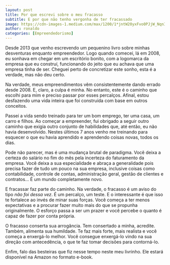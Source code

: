 ```yaml
---
layout: post
title: Por que escrevi sobre o meu fracasso
subtitle: E por que não tenho vergonha de ter fracassado
image: https://cdn-images-1.medium.com/max/1200/1*jntW20yxFvo0PJjW_NqnIA.jpeg
author: ronaldo
categories: [Empreendedorismo]
---
```


Desde 2013 que venho escrevendo um pequenino livro sobre minhas
desventuras enquanto empreendedor. Logo quando comecei, lá em 2008, eu
sonhava em chegar em um escritório bonito, com a logomarca da empresa
que eu construí, funcionando do jeito que eu achava que uma empresa
tinha de ser. Cheguei perto de concretizar este sonho, esta é a
verdade, mas não deu certo.

Na verdade, meus empreendimentos vêm consistentemente dando errado
desde 2008. E, claro, a culpa é minha. No entanto, este é o caminho
que escolhi para mim e preciso passar por esses percalços. Afinal,
estou desfazendo uma vida inteira que foi construída com base em
outros conceitos.

Passei a vida sendo treinado para ter um bom emprego, ter uma casa, um
carro e filhos. Ao começar a empreender, fui obrigado a seguir outro
caminho que exigia outro conjunto de habilidades que, até então, eu
não havia desenvolvido. Nestes últimos 7 anos venho me treinando para
esquecer o que eu havia aprendido e aprendendo coisas novas, todos os
dias.

Pode não parecer, mas é uma mudança brutal de paradigma. Você deixa a
certeza do salário no fim do mês pela incerteza do faturamento da
empresa. Você deixa a sua especialidade e abraça a generalidade pois
precisa fazer de tudo um pouco na sua empresa, inclusive coisas como
contabilidade, controle de contas, administração geral, gestão de
clientes e contratos… É um mundo completamente novo.

E fracassar faz parte do caminho. Na verdade, o fracasso é um aviso do
tipo *não foi dessa vez*. É um percalço, um teste. E o interessante é
que isso te fortalece ao invés de minar suas forças. Você começa a ter
menos expectativas e a procurar fazer muito mais do que se propunha
originalmente. O esforço passa a ser um prazer e você percebe o quanto
é capaz de fazer por conta própria.

O fracasso conserta sua arrogância. Tem consertado a minha, acredite.
Também, alimenta sua humildade. Te faz mais forte, mais realista e
você começa a enxergá-lo melhor. Você consegue enxergá-lo vindo na sua
direção com antecedência, o que te faz tomar decisões para
contorná-lo.

Enfim, falo das besteiras que fiz nesse tempo neste meu livrinho. Ele
estará disponível na Amazon no formato e-book. 
